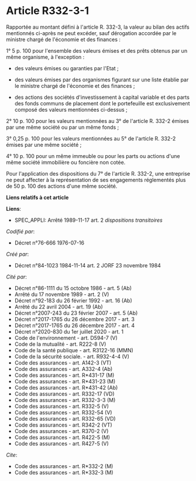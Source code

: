# Article R332-3-1

Rapportée au montant défini à l'article R. 332-3, la valeur au bilan des actifs mentionnés ci-après ne peut excéder, sauf
dérogation accordée par le ministre chargé de l'économie et des finances :

1° 5 p. 100 pour l'ensemble des valeurs émises et des prêts obtenus par un même organisme, à l'exception :

- des valeurs émises ou garanties par l'Etat ;

- des valeurs émises par des organismes figurant sur une liste établie par le ministre chargé de l'économie et des finances ;

- des actions des sociétés d'investissement à capital variable et des parts des fonds communs de placement dont le
portefeuille est exclusivement composé des valeurs mentionnées ci-dessus ;

2° 10 p. 100 pour les valeurs mentionnées au 3° de l'article R. 332-2 émises par une même société ou par un même fonds ;

3° 0,25 p. 100 pour les valeurs mentionnées au 5° de l'article R. 332-2 émises par une même société ;

4° 10 p. 100 pour un même immeuble ou pour les parts ou actions d'une même société immobilière ou foncière non cotée.

Pour l'application des dispositions du 7° de l'article R. 332-2, une entreprise ne peut affecter à la représentation de ses
engagements réglementés plus de 50 p. 100 des actions d'une même société.

**Liens relatifs à cet article**

**Liens**:

  - SPEC_APPLI: Arrêté 1989-11-17 art. 2 *dispositions transitoires*

_Codifié par_:

  - Décret n°76-666 1976-07-16

_Créé par_:

  - Décret n°84-1023 1984-11-14 art. 2 JORF 23 novembre 1984

_Cité par_:

  - Décret n°86-1111 du 15 octobre 1986 - art. 5 (Ab)
  - Arrêté du 17 novembre 1989 - art. 2 (V)
  - Décret n°92-183 du 26 février 1992 - art. 16 (Ab)
  - Arrêté du 22 avril 2004 - art. 19 (Ab)
  - Décret  n°2007-243 du 23 février 2007 - art. 5 (Ab)
  - Décret n°2017-1765 du 26 décembre 2017 - art. 3
  - Décret n°2017-1765 du 26 décembre 2017 - art. 4
  - Décret n°2020-830 du 1er juillet 2020 - art. 1
  - Code de l'environnement - art. D594-7 (V)
  - Code de la mutualité - art. R222-8 (V)
  - Code de la santé publique - art. R3122-16 (MMN)
  - Code de la sécurité sociale. - art. R932-4-4 (V)
  - Code des assurances - art. A142-3 (VT)
  - Code des assurances - art. A332-4 (Ab)
  - Code des assurances - art. R*431-17 (M)
  - Code des assurances - art. R*431-23 (M)
  - Code des assurances - art. R*431-42 (Ab)
  - Code des assurances - art. R332-17 (VD)
  - Code des assurances - art. R332-3-3 (M)
  - Code des assurances - art. R332-5 (V)
  - Code des assurances - art. R332-54 (V)
  - Code des assurances - art. R332-65 (VD)
  - Code des assurances - art. R342-2 (VT)
  - Code des assurances - art. R370-2 (V)
  - Code des assurances - art. R422-5 (M)
  - Code des assurances - art. R427-5 (V)

_Cite_:

  - Code des assurances - art. R*332-2 (M)
  - Code des assurances - art. R*332-3 (M)
